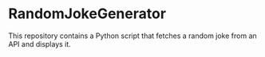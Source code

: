 # RandomJokeGenerator
This repository contains a Python script that fetches a random joke from an API and displays it.
